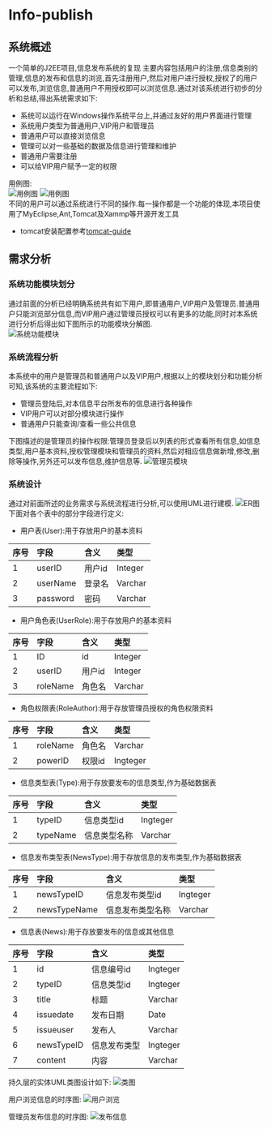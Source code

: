# Info-publish
## 系统概述
一个简单的J2EE项目,信息发布系统的复现
主要内容包括用户的注册,信息类别的管理,信息的发布和信息的浏览,首先注册用户,然后对用户进行授权,授权了的用户可以发布,浏览信息,普通用户不用授权即可以浏览信息.通过对该系统进行初步的分析和总结,得出系统需求如下:

- 系统可以运行在Windows操作系统平台上,并通过友好的用户界面进行管理
- 系统用户类型为普通用户,VIP用户和管理员
- 普通用户可以直接浏览信息
- 管理可以对一些基础的数据及信息进行管理和维护
- 普通用户需要注册
- 可以给VIP用户赋予一定的权限

用例图:<br>
![用例图](doc-img/use-case1.png)
![用例图](doc-img/use-case2.png)<br>
不同的用户可以通过系统进行不同的操作.每一操作都是一个功能的体现,本项目使用了MyEclipse,Ant,Tomcat及Xammp等开源开发工具

- tomcat安装配置参考[tomcat-guide](http://blog.topspeedsnail.com/archives/4551)
## 需求分析
### 系统功能模块划分
通过前面的分析已经明确系统共有如下用户,即普通用户,VIP用户及管理员.普通用户只能浏览部分信息,而VIP用户通过管理员授权可以有更多的功能,同时对本系统进行分析后得出如下图所示的功能模块分解图.<br>
![系统功能模块](doc-img/sys-fun.png)
### 系统流程分析
本系统中的用户是管理员和普通用户以及VIP用户,根据以上的模块划分和功能分析可知,该系统的主要流程如下:

- 管理员登陆后,对本信息平台所发布的信息进行各种操作
- VIP用户可以对部分模块进行操作
- 普通用户只能查询/查看一些公共信息

下图描述的是管理员的操作权限:管理员登录后以列表的形式查看所有信息,如信息类型,用户基本资料,授权管理模块和管理员的资料,然后对相应信息做新增,修改,删除等操作,另外还可以发布信息,维护信息等.
![管理员模块](doc-img/adm-module.png)
### 系统设计
通过对前面所述的业务需求与系统流程进行分析,可以使用UML进行建模.
![ER图](doc-img/dbDesign.png)
下面对各个表中的部分字段进行定义:

- 用户表(User):用于存放用户的基本资料<br>

|序号|字段|含义|类型|
|:---|:---|:---|:---|
|1|userID|用户id|Integer|
|2|userName|登录名|Varchar|
|3|password|密码|Varchar|

- 用户角色表(UserRole):用于存放用户的基本资料<br>

|序号|字段|含义|类型|
|:---|:---|:---|:---|
|1|ID|id|Integer|
|2|userID|用户id|Integer|
|3|roleName|角色名|Varchar|

- 角色权限表(RoleAuthor):用于存放管理员授权的角色权限资料

|序号|字段|含义|类型|
|:---|:---|:---|:---|
|1|roleName|角色名|Varchar|
|2|powerID|权限id|Ingteger|

- 信息类型表(Type):用于存放要发布的信息类型,作为基础数据表

|序号|字段|含义|类型|
|:---|:---|:---|:---|
|1|typeID|信息类型id|Ingteger|
|2|typeName|信息类型名称|Varchar|

- 信息发布类型表(NewsType):用于存放信息的发布类型,作为基础数据表

|序号|字段|含义|类型|
|:---|:---|:---|:---|
|1|newsTypeID|信息发布类型id|Ingteger|
|2|newsTypeName|信息发布类型名称|Varchar|

- 信息表(News):用于存放要发布的信息或其他信息

|序号|字段|含义|类型|
|:---|:---|:---|:---|
|1|id|信息编号id|Ingteger|
|2|typeID|信息类型id|Ingteger|
|3|title|标题|Varchar|
|4|issuedate|发布日期|Date|
|5|issueuser|发布人|Varchar|
|6|newsTypeID|信息发布类型|Ingteger|
|7|content|内容|Varchar|



持久层的实体UML类图设计如下:
![类图](doc-img/class-diagram.png)

用户浏览信息的时序图:
![用户浏览](doc-img/user-News.png)

管理员发布信息的时序图:
![发布信息](doc-img/release-News.png)
